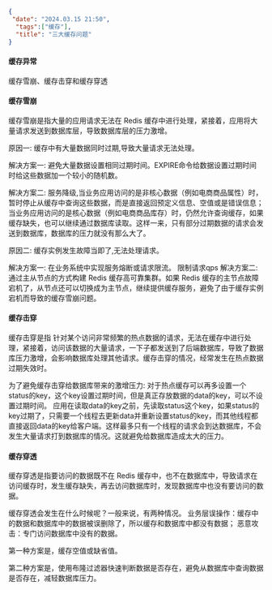 
```json
{
 "date": "2024.03.15 21:50",
  "tags":["缓存"],
  "title": "三大缓存问题"
}
```

#### 缓存异常

缓存雪崩、缓存击穿和缓存穿透

#### 缓存雪崩

缓存雪崩是指大量的应用请求无法在 Redis 缓存中进行处理，紧接着，应用将大量请求发送到数据库层，导致数据库层的压力激增。


原因一: 缓存中有大量数据同时过期,导致大量请求无法处理。

解决方案一: 避免大量数据设置相同过期时间。EXPIRE命令给数据设置过期时间时给这些数据加一个较小的随机数。

解决方案二: 服务降级,当业务应用访问的是非核心数据（例如电商商品属性）时，暂时停止从缓存中查询这些数据，而是直接返回预定义信息、空值或是错误信息；当业务应用访问的是核心数据（例如电商商品库存）时，仍然允许查询缓存，如果缓存缺失，也可以继续通过数据库读取。这样一来，只有部分过期数据的请求会发送到数据库，数据库的压力就没有那么大了。

原因二: 缓存实例发生故障当即了,无法处理请求。

解决方案一: 在业务系统中实现服务熔断或请求限流。 限制请求qps
解决方案二: 通过主从节点的方式构建 Redis 缓存高可靠集群。如果 Redis 缓存的主节点故障宕机了，从节点还可以切换成为主节点，继续提供缓存服务，避免了由于缓存实例宕机而导致的缓存雪崩问题。

#### 缓存击穿

缓存击穿是指 针对某个访问非常频繁的热点数据的请求，无法在缓存中进行处理，紧接着，访问该数据的大量请求，一下子都发送到了后端数据库，导致了数据库压力激增，会影响数据库处理其他请求。缓存击穿的情况，经常发生在热点数据过期失效时。

为了避免缓存击穿给数据库带来的激增压力: 对于热点缓存可以再多设置一个status的key，这个key设置过期时间，但是真正存放数据的data的key，可以不设置过期时间。
应用在读取data的key之前，先读取status这个key，如果status的key过期了，只需要一个线程去更新data并重新设置status的key，而其他线程都直接返回data的key给客户端。这样最多只有一个线程的请求会到达数据库，不会发生大量请求打到数据库的情况。这就避免给数据库造成太大的压力。


#### 缓存穿透
缓存穿透是指要访问的数据既不在 Redis 缓存中，也不在数据库中，导致请求在访问缓存时，发生缓存缺失，再去访问数据库时，发现数据库中也没有要访问的数据。

缓存穿透会发生在什么时候呢？一般来说，有两种情况。
业务层误操作：缓存中的数据和数据库中的数据被误删除了，所以缓存和数据库中都没有数据；
恶意攻击：专门访问数据库中没有的数据。

第一种方案是，缓存空值或缺省值。

第二种方案是，使用布隆过滤器快速判断数据是否存在，避免从数据库中查询数据是否存在，减轻数据库压力。








